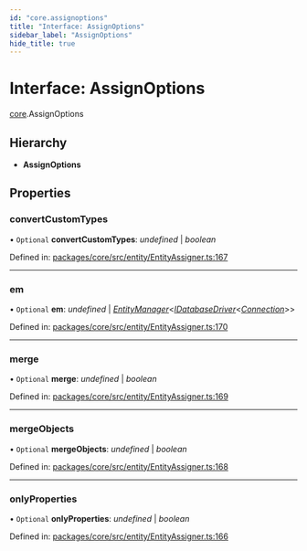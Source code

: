 ```yaml
---
id: "core.assignoptions"
title: "Interface: AssignOptions"
sidebar_label: "AssignOptions"
hide_title: true
---
```


# Interface: AssignOptions

[core](../modules/core.md).AssignOptions

## Hierarchy

* **AssignOptions**

## Properties

### convertCustomTypes

• `Optional` **convertCustomTypes**: *undefined* \| *boolean*

Defined in: [packages/core/src/entity/EntityAssigner.ts:167](https://github.com/mikro-orm/mikro-orm/blob/969d4229bd/packages/core/src/entity/EntityAssigner.ts#L167)

___

### em

• `Optional` **em**: *undefined* \| [*EntityManager*](../classes/core.entitymanager.md)<[*IDatabaseDriver*](core.idatabasedriver.md)<[*Connection*](../classes/core.connection.md)\>\>

Defined in: [packages/core/src/entity/EntityAssigner.ts:170](https://github.com/mikro-orm/mikro-orm/blob/969d4229bd/packages/core/src/entity/EntityAssigner.ts#L170)

___

### merge

• `Optional` **merge**: *undefined* \| *boolean*

Defined in: [packages/core/src/entity/EntityAssigner.ts:169](https://github.com/mikro-orm/mikro-orm/blob/969d4229bd/packages/core/src/entity/EntityAssigner.ts#L169)

___

### mergeObjects

• `Optional` **mergeObjects**: *undefined* \| *boolean*

Defined in: [packages/core/src/entity/EntityAssigner.ts:168](https://github.com/mikro-orm/mikro-orm/blob/969d4229bd/packages/core/src/entity/EntityAssigner.ts#L168)

___

### onlyProperties

• `Optional` **onlyProperties**: *undefined* \| *boolean*

Defined in: [packages/core/src/entity/EntityAssigner.ts:166](https://github.com/mikro-orm/mikro-orm/blob/969d4229bd/packages/core/src/entity/EntityAssigner.ts#L166)
